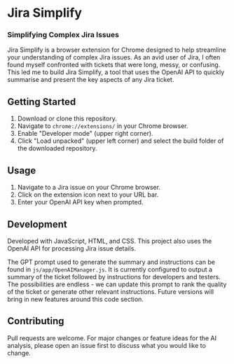 # Jira Simplify
### Simplifying Complex Jira Issues

Jira Simplify is a browser extension for Chrome designed to help streamline your understanding of complex Jira issues. As an avid user of Jira, I often found myself confronted with tickets that were long, messy, or confusing. This led me to build Jira Simplify, a tool that uses the OpenAI API to quickly summarise and present the key aspects of any Jira ticket.

## Getting Started

1. Download or clone this repository.
2. Navigate to `chrome://extensions/` in your Chrome browser.
3. Enable "Developer mode" (upper right corner).
4. Click "Load unpacked" (upper left corner) and select the build folder of the downloaded repository.

## Usage

1. Navigate to a Jira issue on your Chrome browser.
2. Click on the extension icon next to your URL bar.
3. Enter your OpenAI API key when prompted.

## Development

Developed with JavaScript, HTML, and CSS. This project also uses the OpenAI API for processing Jira issue details.

The GPT prompt used to generate the summary and instructions can be found in `js/app/OpenAIManager.js`. It is currently configured to output a summary of the ticket followed by instructions for developers and testers. The possibilities are endless - we can update this prompt to rank the quality of the ticket or generate other relevant instructions. Future versions will bring in new features around this code section.

## Contributing

Pull requests are welcome. For major changes or feature ideas for the AI analysis, please open an issue first to discuss what you would like to change.


